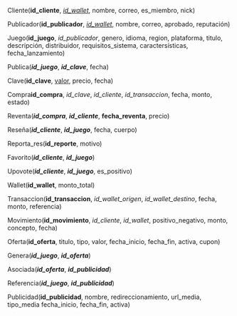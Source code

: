 Cliente(**id_cliente**, <u>*id_wallet*</u>, nombre, correo, es\_miembro, nick)

Publicador(**id_publicador**, <u>*id_wallet*</u>, nombre, correo, aprobado, reputación)

Juego(**id_juego**, *id_publicador*, genero, idioma, region, plataforma, titulo, descripción, distribuidor, requisitos\_sistema, caractersísticas, fecha\_lanzamiento)

Publica(***id_juego***, ***id_clave***, fecha)

Clave(**id_clave**, <u>valor</u>, precio, fecha)

Compra**id_compra**, *id_clave*, *id_cliente*, *id_transaccion*, fecha, monto, estado)

Reventa(***id_compra***, ***id_cliente***, **fecha_reventa**, precio)

Reseña(***id_cliente***, ***id_juego***, fecha, cuerpo)

Reporta\_res(**id_reporte**, motivo)

Favorito(***id_cliente***, ***id_juego***)

Upovote(***id_cliente***, ***id_juego***, es\_positivo)

Wallet(**id_wallet**, monto\_total)

Transaccion(**id_transaccion**, *id_wallet_origen*, *id_wallet_destino*, fecha, monto, referencia)

Movimiento(**id_movimiento**, *id_cliente*, *id_wallet*, positivo\_negativo, monto, concepto, fecha)

Oferta(**id_oferta**, titulo, tipo, valor, fecha\_inicio, fecha\_fin, activa, cupon)

Genera(***id_juego***, ***id_oferta***)

Asociada(***id_oferta***, ***id_publicidad***)

Referencia(***id_juego***, ***id_publicidad***)

Publicidad(**id_publicidad**, nombre, redireccionamiento, url\_media, tipo\_media fecha\_inicio, fecha\_fin, activa)
